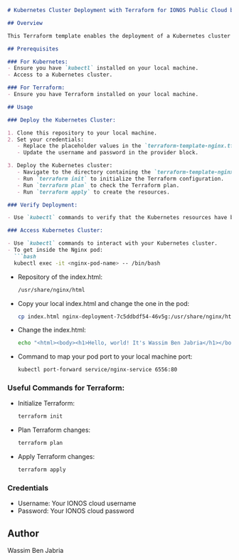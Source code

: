 
```markdown
# Kubernetes Cluster Deployment with Terraform for IONOS Public Cloud by Wassim Ben Jabria

## Overview

This Terraform template enables the deployment of a Kubernetes cluster on the IONOS cloud platform. It includes the setup of a sample Nginx deployment.

## Prerequisites

### For Kubernetes:
- Ensure you have `kubectl` installed on your local machine.
- Access to a Kubernetes cluster.

### For Terraform:
- Ensure you have Terraform installed on your local machine.

## Usage

### Deploy the Kubernetes Cluster:

1. Clone this repository to your local machine.
2. Set your credentials:
   - Replace the placeholder values in the `terraform-template-nginx.tf` file with your IONOS cloud credentials.
   - Update the username and password in the provider block.

3. Deploy the Kubernetes cluster:
   - Navigate to the directory containing the `terraform-template-nginx.tf` file.
   - Run `terraform init` to initialize the Terraform configuration.
   - Run `terraform plan` to check the Terraform plan.
   - Run `terraform apply` to create the resources.

### Verify Deployment:

- Use `kubectl` commands to verify that the Kubernetes resources have been created successfully.

### Access Kubernetes Cluster:

- Use `kubectl` commands to interact with your Kubernetes cluster.
- To get inside the Nginx pod:
  ```bash
  kubectl exec -it <nginx-pod-name> -- /bin/bash
  ```
- Repository of the index.html:
  ```bash
  /usr/share/nginx/html
  ```
- Copy your local index.html and change the one in the pod:
  ```bash
  cp index.html nginx-deployment-7c5ddbdf54-46v5g:/usr/share/nginx/html/index.html
  ```
- Change the index.html:
  ```bash
  echo "<html><body><h1>Hello, world! It's Wassim Ben Jabria</h1></body></html>" > index.html
  ```
- Command to map your pod port to your local machine port:
  ```bash
  kubectl port-forward service/nginx-service 6556:80
  ```

### Useful Commands for Terraform:

- Initialize Terraform:
  ```bash
  terraform init
  ```
- Plan Terraform changes:
  ```bash
  terraform plan
  ```
- Apply Terraform changes:
  ```bash
  terraform apply
  ```

### Credentials

- Username: Your IONOS cloud username
- Password: Your IONOS cloud password

## Author

Wassim Ben Jabria
```